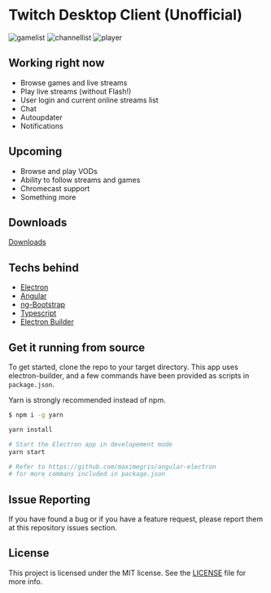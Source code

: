 # Twitch Desktop Client (Unofficial)

![gamelist](https://i.imgur.com/lvL89Qq.png)
![channellist](https://i.imgur.com/17r3cZU.png)
![player](https://i.imgur.com/eE38Uh7.png)

## Working right now
+ Browse games and live streams
+ Play live streams (without Flash!)
+ User login and current online streams list
+ Chat
+ Autoupdater
+ Notifications

## Upcoming
- Browse and play VODs
- Ability to follow streams and games
- Chromecast support
- Something more 

## Downloads

[Downloads](https://github.com/hzeroo/twitch-desktop/releases)

## Techs behind
+ [Electron](http://electron.atom.io/)
+ [Angular](https://angular.io/)
+ [ng-Bootstrap](https://ng-bootstrap.github.io/)
+ [Typescript](https://www.typescriptlang.org/)
+ [Electron Builder](https://www.electron.build/)

## Get it running from source

To get started, clone the repo to your target directory. This app uses electron-builder, and a few commands have been provided as scripts in `package.json`.

Yarn is strongly recommended instead of npm.

```bash
$ npm i -g yarn
```

```bash
yarn install

# Start the Electron app in developement mode
yarn start

# Refer to https://github.com/maximegris/angular-electron
# for more commans included in package.json
```

## Issue Reporting

If you have found a bug or if you have a feature request, please report them at this repository issues section.

## License

This project is licensed under the MIT license. See the [LICENSE](LICENSE) file for more info.
